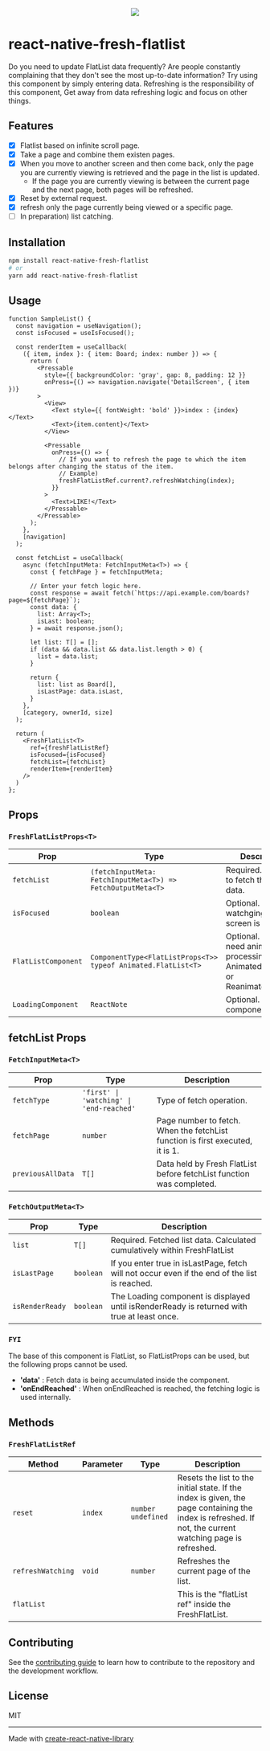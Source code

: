 <p align="center">
  <img src="https://reactnative.dev/img/header_logo.svg"/>
</p>

# react-native-fresh-flatlist

Do you need to update FlatList data frequently? Are people constantly complaining that they don't see the most up-to-date information? Try using this component by simply entering data. Refreshing is the responsibility of this component, Get away from data refreshing logic and focus on other things.

## Features
- [X] Flatlist based on infinite scroll page.
- [X] Take a page and combine them existen pages.
- [X] When you move to another screen and then come back, only the page you are currently viewing is retrieved and the page in the list is updated.
  - If the page you are currently viewing is between the current page and the next page, both pages will be refreshed.
- [X] Reset by external request.
- [X] refresh only the page currently being viewed or a specific page.
- [ ] In preparation) list catching.

## Installation

```sh
npm install react-native-fresh-flatlist
# or
yarn add react-native-fresh-flatlist
```

## Usage


```tsx
function SampleList() {
  const navigation = useNavigation();
  const isFocused = useIsFocused();

  const renderItem = useCallback(
    ({ item, index }: { item: Board; index: number }) => {
      return (
        <Pressable
          style={{ backgroundColor: 'gray', gap: 8, padding: 12 }}
          onPress={() => navigation.navigate('DetailScreen', { item })}
        >
          <View>
            <Text style={{ fontWeight: 'bold' }}>index : {index}</Text>
            <Text>{item.content}</Text>
          </View>

          <Pressable
            onPress={() => {
              // If you want to refresh the page to which the item belongs after changing the status of the item.
              // Example)
              freshFlatListRef.current?.refreshWatching(index);
            }}
          >
            <Text>LIKE!</Text>
          </Pressable>
        </Pressable>
      );
    },
    [navigation]
  );

  const fetchList = useCallback(
    async (fetchInputMeta: FetchInputMeta<T>) => {
      const { fetchPage } = fetchInputMeta;

      // Enter your fetch logic here.
      const response = await fetch(`https://api.example.com/boards?page=${fetchPage}`);
      const data: {
        list: Array<T>;
        isLast: boolean;
      } = await response.json();

      let list: T[] = [];
      if (data && data.list && data.list.length > 0) {
        list = data.list;
      }

      return {
        list: list as Board[],
        isLastPage: data.isLast,
      }
    },
    [category, ownerId, size]
  );

  return (
    <FreshFlatList<T>
      ref={freshFlatListRef}
      isFocused={isFocused}
      fetchList={fetchList}
      renderItem={renderItem}
    />
  )
};
```

## Props

### `FreshFlatListProps<T>`

| Prop                | Type                                                            | Description                                                                               |
|---------------------|-----------------------------------------------------------------|-------------------------------------------------------------------------------------------|
| `fetchList`         | `(fetchInputMeta: FetchInputMeta<T>) => FetchOutputMeta<T>`     | Required. Function to fetch the list data.                                                |
| `isFocused`         | `boolean`                                                       | Optional. refresh watchging list if the screen is focused.                                |
| `FlatListComponent` | `ComponentType<FlatListProps<T>>` `typeof Animated.FlatList<T>` | Optional. If you need animation processing using Animated.FlatList or Reanimated.FlatList |
| `LoadingComponent`  | `ReactNote`                                                     | Optional. Loading component.                                                              |

## fetchList Props

### `FetchInputMeta<T>`

| Prop              | Type                                     | Description                                                                    |
|-------------------|------------------------------------------|--------------------------------------------------------------------------------|
| `fetchType`       | `'first' \| 'watching' \| 'end-reached'` | Type of fetch operation.                                                       |
| `fetchPage`       | `number`                                 | Page number to fetch.  When the fetchList function is first executed, it is 1. |
| `previousAllData` | `T[]`                                    | Data held by Fresh FlatList before fetchList function was completed.           |

### `FetchOutputMeta<T>`

| Prop            | Type        | Description                                                                                   |
|-----------------|-------------|-----------------------------------------------------------------------------------------------|
| `list`          | `T[]`       | Required. Fetched list data. Calculated cumulatively within FreshFlatList                     |
| `isLastPage`    | `boolean`   | If you enter true in isLastPage, fetch will not occur even if the end of the list is reached. |
| `isRenderReady` | `boolean`   | The Loading component is displayed until isRenderReady is returned with true at least once.   |

### `FYI`
The base of this component is FlatList, so FlatListProps can be used, but the following props cannot be used.
- **'data'** : Fetch data is being accumulated inside the component.
- **'onEndReached'** : When onEndReached is reached, the fetching logic is used internally.


## Methods

### `FreshFlatListRef`



| Method            | Parameter | Type                 | Description                                                                                                                                            |
|-------------------|-----------|----------------------|--------------------------------------------------------------------------------------------------------------------------------------------------------|
| `reset`           | `index`   | `number` `undefined` | Resets the list to the initial state. If the index is given, the page containing the index is refreshed. If not, the current watching page is refreshed. |
| `refreshWatching` | `void`    | `number`             | Refreshes the current page of the list.                                                                                                                |
| `flatList`        |           |                      | This is the "flatList ref" inside the FreshFlatList.                                                                                                   |                                                                                                                                              |


## Contributing

See the [contributing guide](CONTRIBUTING.md) to learn how to contribute to the repository and the development workflow.

## License

MIT

---

Made with [create-react-native-library](https://github.com/callstack/react-native-builder-bob)
